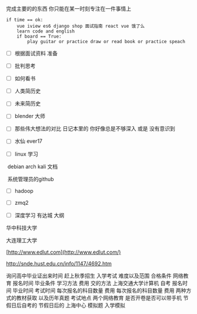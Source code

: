 完成主要的的东西 你只能在某一时刻专注在一件事情上

```
if time == ok:
    vue iview es6 django shop 面试指南 react vue 饿了么
    learn code and english
    if board == True:
        play guitar or practice draw or read book or practice speach

```
- [ ] 根据面试资料   准备
- [ ] 批判思考
- [ ] 如何看书
- [ ] 人类简历史
- [ ] 未来简历史
- [ ] blender 大师
- [ ] 那些伟大想法的对比 日记本里的     你好像总是不够深入 或是 没有意识到
- [ ] 水仙 ever17


- [ ] linux 学习

​	 debian arch kali 文档

​	 系统管理员的github

- [ ] hadoop

- [ ] zmq2
- [ ] 深度学习 有达城 大纲

华中科技大学 

大连理工大学

[http://www.edlut.com](http://www.edlut.com/)

<http://snde.hust.edu.cn/info/1147/4692.htm>

询问高中毕业证出来时间
赶上秋季招生
入学考试 难度以及范围 合格条件
网络教育 报名时间 毕业条件 学习方法 费用 交的方法
上海交通大学计算机 自考
报名时间 毕业时间 考试时间 每次报名的科目数量 费用
每次报名的科目数量 费用
 两种方式的教材获取 以及历年真题 考试地点
两个网络教育
是否开卷是否可以带手机
节假日后自考的
节假日后的 上海中心
模拟题  入学模拟
